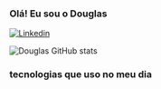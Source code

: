 
### Olá! Eu sou o Douglas 

[![Linkedin](https://img.shields.io/badge/LinkedIn-0077B5?style=for-the-badge&logo=linkedin&logoColor=white)](https://www.linkedin.com/in/douglas-lopes-1a724314b/)

![Douglas GitHub stats](https://github-readme-stats.vercel.app/api?username=DouglasLopesuser&theme=vision-friendly-dark&show_icons=true)

### tecnologias que uso no meu dia 

<div style="display: inline_block"><br/>
<img align="center" alt="" src="https://img.shields.io/badge/Python-3776AB?style=for-the-badge&logo=python&logoColor=white" /> 
